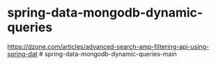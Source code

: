 # spring-data-mongodb-dynamic-queries


https://dzone.com/articles/advanced-search-amp-filtering-api-using-spring-dat
#   s p r i n g - d a t a - m o n g o d b - d y n a m i c - q u e r i e s - m a i n  
 
